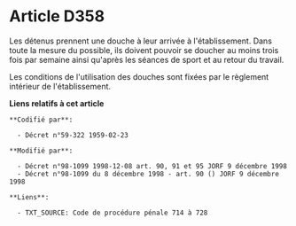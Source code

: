 # Article D358

Les détenus prennent une douche à leur arrivée à l'établissement. Dans toute la mesure du possible, ils doivent pouvoir se
doucher au moins trois fois par semaine ainsi qu'après les séances de sport et au retour du travail.

Les conditions de l'utilisation des douches sont fixées par le règlement intérieur de l'établissement.

**Liens relatifs à cet article**

	**Codifié par**:

	  - Décret n°59-322 1959-02-23

	**Modifié par**:

	  - Décret n°98-1099 1998-12-08 art. 90, 91 et 95 JORF 9 décembre 1998
	  - Décret n°98-1099 du 8 décembre 1998 - art. 90 () JORF 9 décembre 1998

	**Liens**:

	  - TXT_SOURCE: Code de procédure pénale 714 à 728
